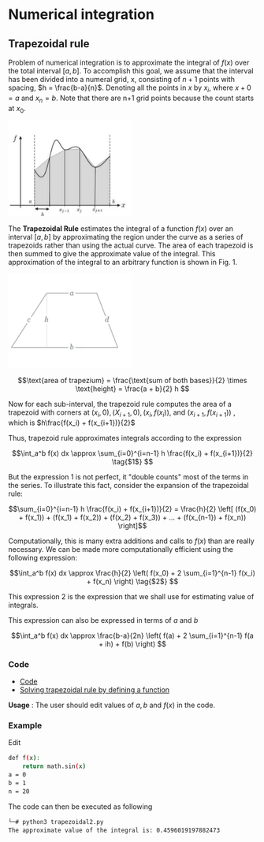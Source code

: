 # Numerical integration

## Trapezoidal rule

Problem of numerical integration is to approximate the integral of $f(x)$ over the total interval $[a, b]$. To accomplish this goal, we assume that the interval has been divided into a numeral grid, x, consisting of $n+1$ points with spacing, $h = \frac{b-a}{n}$. 
Denoting all the points in $x$ by $x_i$, where $x+0 = a$ and $x_n = b$. Note that there are n+1 grid points because the count starts at $x_0$. 

[<img src="figure1.png" width="250"/>](figure1.png) 

The **Trapezoidal Rule** estimates the integral of a function $f(x)$ over an interval $[a,b]$ by approximating the region under the curve as a series of trapezoids rather than using the actual curve. The area of each trapezoid is then summed to give the approximate value of the integral. This approximation of the integral to an arbitrary function is shown in Fig. 1.

[<img src="figure2.png" width="250"/>](figure2.png) 

```math 
\text{area of trapezium} = \frac{\text{sum of both bases}}{2} \times \text{height} = \frac{a + b}{2} h 
```
Now for each sub-interval, the trapezoid rule computes the area of a trapezoid with corners at $(x_i, 0), (X_{i+1}, 0), (x_i, f(x_i))$, and $(x_{i+1}, f(x_{i+1}))$ , which is $h\frac{f(x_i) + f(x_{i+1})}{2}$

Thus, trapezoid rule approximates integrals according to the expression
```math
\int_a^b f(x) dx \approx \sum_{i=0}^{i=n-1} h \frac{f(x_i) + f(x_{i+1})}{2}   \tag{$1$} 
```
But the expression 1 is not perfect,  it "double counts" most of the terms in the series. To illustrate this fact, consider the expansion of the trapezoidal rule:
```math
\sum_{i=0}^{i=n-1} h \frac{f(x_i) + f(x_{i+1})}{2} = \frac{h}{2} \left[ (f(x_0) + f(x_1)) + (f(x_1) + f(x_2)) + (f(x_2) + f(x_3)) + ... + (f(x_{n-1}) + f(x_n)) \right]
```
Computationally, this is many extra additions and calls to $f(x)$ than are really necessary. We can be made more computationally efficient using the following expression:
```math
\int_a^b f(x) dx \approx \frac{h}{2}  \left(  f(x_0) + 2 \sum_{i=1}^{n-1} f(x_i) + f(x_n) \right)   \tag{$2$} 
```
This expression 2 is the expression that we shall use for estimating value of integrals.

This expression can also be expressed in terms of $a$ and $b$
```math
\int_a^b f(x) dx \approx \frac{b-a}{2n}  \left(  f(a) + 2 \sum_{i=1}^{n-1} f(a + ih) + f(b) \right) 
```

### Code
- [Code](trapezoidal1.py)
- [Solving trapezoidal rule by defining a function](trapezoidal2.py)

**Usage** : The user should edit values of $a, b \text{ and } f(x)$ in the code. 

### Example
Edit 
```bash
def f(x):
    return math.sin(x)
a = 0
b = 1
n = 20 
```
The code can then be executed as following

```bash
└─# python3 trapezoidal2.py
The approximate value of the integral is: 0.4596019197882473
```



